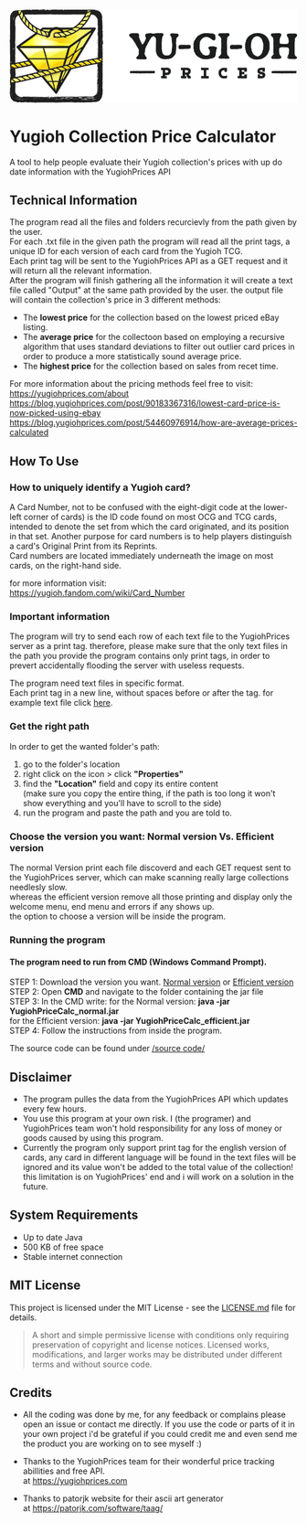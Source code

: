 [![banner](/recources/assets/banner.png)](https://yugiohprices.com/)

# Yugioh Collection Price Calculator
A tool to help people evaluate their Yugioh collection's prices with up do date information with the YugiohPrices API 

## Technical Information
The program read all the files and folders recurcievly from the path given by the user. </br>
For each .txt file in the given path the program will read all the print tags, a unique ID for each version of each card from the Yugioh TCG.</br>
Each print tag will be sent to the YugiohPrices API as a GET request and it will return all the relevant information.</br>
After the program will finish gathering all the information it will create a text file called "Output" at the same path provided by the user. the output file will contain the collection's price in 3 different methods:</br>
- The <b>lowest price</b> for the collection based on the lowest priced eBay listing. </br>
- The <b>average price</b> for the collectoon based on employing a recursive algorithm that uses standard deviations to filter out outlier card prices in order to produce a more statistically sound average price. </br>
- The <b>highest price</b> for the collection based on sales from recet time. </br>

For more information about the pricing methods feel free to visit:</br>
https://yugiohprices.com/about </br>
https://blog.yugiohprices.com/post/90183367316/lowest-card-price-is-now-picked-using-ebay </br>
https://blog.yugiohprices.com/post/54460976914/how-are-average-prices-calculated </br>

## How To Use

### How to uniquely identify a Yugioh card?
A Card Number, not to be confused with the eight-digit code at the lower-left corner of cards) is the ID code found on most OCG and TCG cards, intended to denote the set from which the card originated, and its position in that set. Another purpose for card numbers is to help players distinguish a card's Original Print from its Reprints. </br>
Card numbers are located immediately underneath the image on most cards, on the right-hand side.

for more information visit: </br>
https://yugioh.fandom.com/wiki/Card_Number

### Important information
The program will try to send each row of each text file to the YugiohPrices server as a print tag. therefore, please make sure that the only text files in the path you provide the program contains only print tags, in order to prevert accidentally flooding the server with useless requests.

The program need text files in specific format. </br> 
Each print tag in a new line, without spaces before or after the tag. for example text file click [here](/recources/assets/example.txt).

### Get the right path
In order to get the wanted folder's path:
1. go to the folder's location
2. right click on the icon > click <b>"Properties"</b>
3. find the <b>"Location"</b> field and copy its entire content </br>
 (make sure you copy the entire thing, if the path is too long it won't show everything and you'll have to scroll to the side)
4. run the program and paste the path and you are told to.

### Choose the version you want: Normal version Vs. Efficient version
The normal Version print each file discoverd and each GET request sent to the YugiohPrices server, which can make scanning really large collections needlesly slow.</br>
whereas the efficient version remove all those printing and display only the welcome menu, end menu and errors if any shows up.</br>
the option to choose a version will be inside the program.</br>

### Running the program
#### The program need to run from CMD (Windows Command Prompt). </br>
STEP 1: Download the version you want. [Normal version](/recources/jar/YugiohPriceCalc_normal.jar) or [Efficient version](/recources/jar/YugiohPriceCalc_efficient.jar)</br>
STEP 2: Open <b>CMD</b> and navigate to the folder containing the jar file</br>
STEP 3: In the CMD write: 	for the Normal version:		<b>java -jar YugiohPriceCalc_normal.jar</b></br>
				for the Efficient version:	<b>java -jar YugiohPriceCalc_efficient.jar</b></br>
STEP 4: Follow the instructions from inside the program.

The source code can be found under [/source code/](/recources/source%20code)

## Disclaimer
- The program pulles the data from the YugiohPrices API which updates every few hours.
- You use this program at your own risk. I (the programer) and YugiohPrices team won't hold responsibility for any loss of money or goods caused by using this program.
- Currently the program only support print tag for the english version of cards, any card in different language will be found in the text files will be ignored and its value won't be added to the total value of the collection! this limitation is on YugiohPrices' end and i will work on a solution in the future.
 

## System Requirements
- Up to date Java
- 500 KB of free space
- Stable internet connection

## MIT License
This project is licensed under the MIT License - see the [LICENSE.md](LICENSE) file for details. </br>
> A short and simple permissive license with conditions only requiring preservation of copyright and license notices. Licensed works, modifications, and larger works may be distributed under different terms and without source code.

## Credits
- All the coding was done by me, for any feedback or complains please open an issue or contact me directly.
If you use the code or parts of it in your own project i'd be grateful if you could credit me and even send me the product you are working on to see myself :)

- Thanks to the YugiohPrices team for their wonderful price tracking abillities and free API. </br>
at https://yugiohprices.com

- Thanks to patorjk website for their ascii art generator </br>
at https://patorjk.com/software/taag/ 

